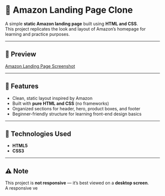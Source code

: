# 🛒 Amazon Landing Page Clone

A simple **static Amazon landing page** built using **HTML and CSS**.  
This project replicates the look and layout of Amazon’s homepage for learning and practice purposes.

---

## 📸 Preview
[Amazon Landing Page Screenshot](Video/preview.mp4)

---

## 🚀 Features
- Clean, static layout inspired by Amazon  
- Built with **pure HTML and CSS** (no frameworks)  
- Organized sections for header, hero, product boxes, and footer  
- Beginner-friendly structure for learning front-end design basics  

---

## 🧩 Technologies Used
- **HTML5**  
- **CSS3**

---

## ⚠️ Note
This project is **not responsive** — it’s best viewed on a **desktop screen**.  
A responsive ve
